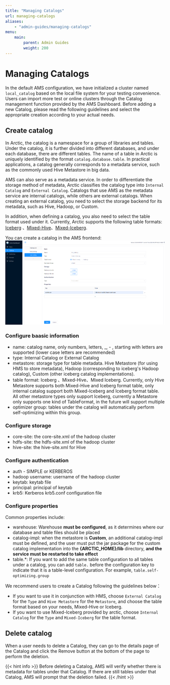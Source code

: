 ```yaml
---
title: "Managing Catalogs"
url: managing-catalogs
aliases:
    - "admin-guides/managing-catalogs"
menu:
    main:
        parent: Admin Guides
        weight: 200
---
```

# Managing Catalogs

In the default AMS configuration, we have initialized a cluster named `local_catalog` based on the local file system for your testing convenience.
Users can import more test or online clusters through the Catalog management function provided by the AMS Dashboard. Before adding a new Catalog,
please read the following guidelines and select the appropriate creation according to your actual needs.

## Create catalog
In Arctic, the catalog is a namespace for a group of libraries and tables. Under the catalog, it is further divided into different databases, and under each database, there are different tables. The name of a table in Arctic is uniquely identified by the format `catalog.database.table`. In practical applications, a catalog generally corresponds to a metadata service, such as the commonly used Hive Metastore in big data.

AMS can also serve as a metadata service. In order to differentiate the storage method of metadata, Arctic classifies the catalog type into `Internal Catalog` and `External Catalog`. Catalogs that use AMS as the metadata service are internal catalogs, while others are external catalogs. When creating an external catalog, you need to select the storage backend for its metadata, such as Hive, Hadoop, or Custom.

In addition, when defining a catalog, you also need to select the table format used under it. Currently, Arctic supports the following table formats:
[Iceberg](../iceberg-format) 、[Mixed-Hive](../mixed-hive-format)、[Mixed-Iceberg](../mixed-iceberg-format).

You can create a catalog in the AMS frontend:
![create_catalog](../images/admin/create_catalog.png)

### Configure baasic information

- name: catalog name, only numbers, letters, _, - , starting with letters are supported (lower case letters are recommended)
- type: Internal Catalog or External Catalog
- metastore: storage type for table metadata. Hive Metastore (for using HMS to store metadata), Hadoop (corresponding to iceberg's Hadoop catalog), Custom (other iceberg catalog implementations).
- table format: Iceberg 、Mixed-Hive、Mixed  Iceberg. Currently, only Hive Metastore supports both Mixed-Hive and Iceberg format table, only internal catalog support both Mixed-Iceberg and Iceberg format table. All other metastore types only support Iceberg, currently a Metastore only supports one kind of TableFormat, in the future will support multiple
- optimizer group: tables under the catalog will automatically perform self-optimizing within this group.

### Configure storage
- core-site: the core-site.xml of the hadoop cluster
- hdfs-site: the hdfs-site.xml of the hadoop cluster
- hive-site: the hive-site.xml for Hive

### Configure authentication
- auth - SIMPLE or KERBEROS
- hadoop username: username of the hadoop cluster
- keytab: keytab file
- principal: principal of keytab
- krb5: Kerberos krb5.conf configuration file

### Configure properties
Common properties include:
- warehouse: Warehouse **must be configured**, as it determines where our database and table files should be placed
- catalog-impl: when the metastore is **Custom**, an additional catalog-impl must be defined, and the user must put the jar package for the custom catalog implementation into the **{ARCTIC_HOME}/lib** directory, **and the service must be restarted to take effect**
- table.*: If you want to add the same table configuration to all tables under a catalog, you can add `table.` before the configuration key to indicate that it is a table-level configuration. For example, `table.self-optimizing.group`

We recommend users to create a Catalog following the guidelines below：

- If you want to use it in conjunction with HMS, choose `External Catalog` for the `Type` and `Hive Metastore` for the `Metastore`, and choose the table format based on your needs, Mixed-Hive or Iceberg.
- If you want to use Mixed-Iceberg provided by arctic, choose `Internal Catalog` for the `Type` and `Mixed-Iceberg` for the table format.

## Delete catalog
When a user needs to delete a Catalog, they can go to the details page of the Catalog and click the Remove button at the bottom of the page to perform the deletion.

{{< hint info >}}
Before deleting a Catalog, AMS will verify whether there is metadata for tables under that Catalog.
If there are still tables under that Catalog, AMS will prompt that the deletion failed.
{{< /hint >}}